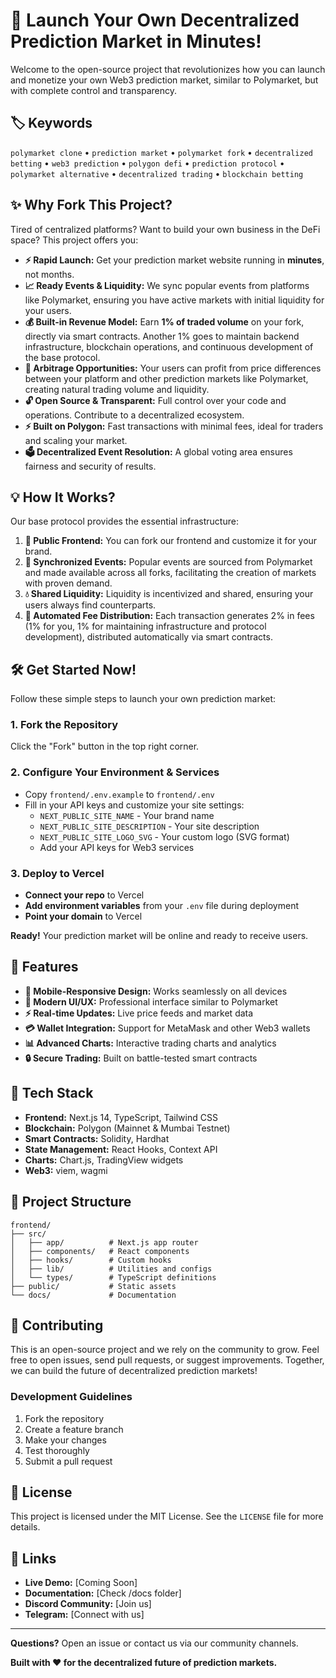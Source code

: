 # 🚀 Launch Your Own Decentralized Prediction Market in Minutes!

Welcome to the open-source project that revolutionizes how you can launch and monetize your own Web3 prediction market, similar to Polymarket, but with complete control and transparency.

## 🏷️ Keywords

`polymarket clone` • `prediction market` • `polymarket fork` • `decentralized betting` • `web3 prediction` • `polygon defi` • `prediction protocol` • `polymarket alternative` • `decentralized trading` • `blockchain betting`

## ✨ Why Fork This Project?

Tired of centralized platforms? Want to build your own business in the DeFi space? This project offers you:

- **⚡ Rapid Launch:** Get your prediction market website running in **minutes**, not months.
- **📈 Ready Events & Liquidity:** We sync popular events from platforms like Polymarket, ensuring you have active markets with initial liquidity for your users.
- **💰 Built-in Revenue Model:** Earn **1% of traded volume** on your fork, directly via smart contracts. Another 1% goes to maintain backend infrastructure, blockchain operations, and continuous development of the base protocol.
- **💸 Arbitrage Opportunities:** Your users can profit from price differences between your platform and other prediction markets like Polymarket, creating natural trading volume and liquidity.
- **🔓 Open Source & Transparent:** Full control over your code and operations. Contribute to a decentralized ecosystem.
- **⚡ Built on Polygon:** Fast transactions with minimal fees, ideal for traders and scaling your market.
- **🗳️ Decentralized Event Resolution:** A global voting area ensures fairness and security of results.

## 💡 How It Works?

Our base protocol provides the essential infrastructure:

1. **🎨 Public Frontend:** You can fork our frontend and customize it for your brand.
2. **🔄 Synchronized Events:** Popular events are sourced from Polymarket and made available across all forks, facilitating the creation of markets with proven demand.
3. **💧 Shared Liquidity:** Liquidity is incentivized and shared, ensuring your users always find counterparts.
4. **🤖 Automated Fee Distribution:** Each transaction generates 2% in fees (1% for you, 1% for maintaining infrastructure and protocol development), distributed automatically via smart contracts.

## 🛠️ Get Started Now!

Follow these simple steps to launch your own prediction market:

### 1. Fork the Repository

Click the "Fork" button in the top right corner.

### 2. Configure Your Environment & Services

- Copy `frontend/.env.example` to `frontend/.env`
- Fill in your API keys and customize your site settings:
  - `NEXT_PUBLIC_SITE_NAME` - Your brand name
  - `NEXT_PUBLIC_SITE_DESCRIPTION` - Your site description
  - `NEXT_PUBLIC_SITE_LOGO_SVG` - Your custom logo (SVG format)
  - Add your API keys for Web3 services

### 3. Deploy to Vercel

- **Connect your repo** to Vercel
- **Add environment variables** from your `.env` file during deployment
- **Point your domain** to Vercel

**Ready!** Your prediction market will be online and ready to receive users.

## 🎯 Features

- **📱 Mobile-Responsive Design:** Works seamlessly on all devices
- **🎨 Modern UI/UX:** Professional interface similar to Polymarket
- **⚡ Real-time Updates:** Live price feeds and market data
- **💳 Wallet Integration:** Support for MetaMask and other Web3 wallets
- **📊 Advanced Charts:** Interactive trading charts and analytics
- **🔒 Secure Trading:** Built on battle-tested smart contracts

## 🔧 Tech Stack

- **Frontend:** Next.js 14, TypeScript, Tailwind CSS
- **Blockchain:** Polygon (Mainnet & Mumbai Testnet)
- **Smart Contracts:** Solidity, Hardhat
- **State Management:** React Hooks, Context API
- **Charts:** Chart.js, TradingView widgets
- **Web3:** viem, wagmi

## 📁 Project Structure

```
frontend/
├── src/
│   ├── app/          # Next.js app router
│   ├── components/   # React components
│   ├── hooks/        # Custom hooks
│   ├── lib/          # Utilities and configs
│   └── types/        # TypeScript definitions
├── public/           # Static assets
└── docs/             # Documentation
```

## 🤝 Contributing

This is an open-source project and we rely on the community to grow. Feel free to open issues, send pull requests, or suggest improvements. Together, we can build the future of decentralized prediction markets!

### Development Guidelines

1. Fork the repository
2. Create a feature branch
3. Make your changes
4. Test thoroughly
5. Submit a pull request

## 📄 License

This project is licensed under the MIT License. See the `LICENSE` file for more details.

## 🔗 Links

- **Live Demo:** [Coming Soon]
- **Documentation:** [Check /docs folder]
- **Discord Community:** [Join us]
- **Telegram:** [Connect with us]

---

**Questions?** Open an issue or contact us via our community channels.

**Built with ❤️ for the decentralized future of prediction markets.**
